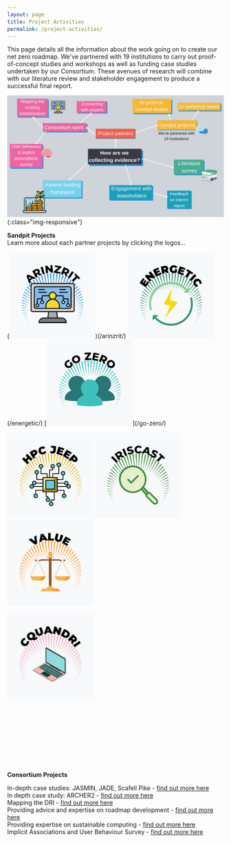 ```yaml
---
layout: page
title: Project Activities
permalink: /project-activities/
---
```


This page details all the information about the work going on to create our net zero roadmap. 
We've partnered with 19 institutions to carry out proof-of-concept studies and workshops as well as funding case studies undertaken by our Consortium. These avenues of research will combine with our literature review and stakeholder engagement to produce a successful final report.

![project-activities](images/project-activities-canva.svg){:class="img-responsive"} 


**Sandpit Projects** <br>
Learn more about each partner projects by clicking the logos...

<p float="right">
  (<img src="/images/logos.png" width="200" height="200" alt="ARINZRIT">)(/arinzrit/)
  <img img src="/images/logo2.png" width="200" height="200" alt="ENERGETIC">(/energetic/)
  [<img src="/images/logo3.png" width="200" height="200" alt="GO ZERO">](/go-zero/)
  
[<img src="/images/logo4.png" width="200" height="200" alt="HPC JEEP">](/hpc-jeep/)
[<img src="/images/logo5.png" width="200" height="200" alt="IRISCAST">](/iriscast/)
[<img src="/images/logo6.png" width="200" height="200" alt="VALUE">](/value/) 

[<img src="/images/logo7.png" width="200" height="200" alt="CQUANDRI">](/cquandri/) <br> 
</p>

&nbsp;<br>
&nbsp;<br>
&nbsp;<br>
&nbsp;<br>
&nbsp;<br>
&nbsp;<br>
&nbsp;<br>
&nbsp;<br>

**Consortium Projects** <br>
  
In-depth case studies: JASMIN, JADE, Scafell Pike - [find out more here](/jasmin/) <br>
In depth case study: ARCHER2 - [find out more here](/archer/) <br>
Mapping the DRI - [find out more here](/mapping/) <br>
Providing advice and expertise on roadmap development - [find out more here](/roadmap-development/) <br>
Providing expertise on sustainable computing - [find out more here](/sustainable-computing/) <br>
Implicit Associations and User Behaviour Survey - [find out more here](/user-behaviour-survey/) <br>

